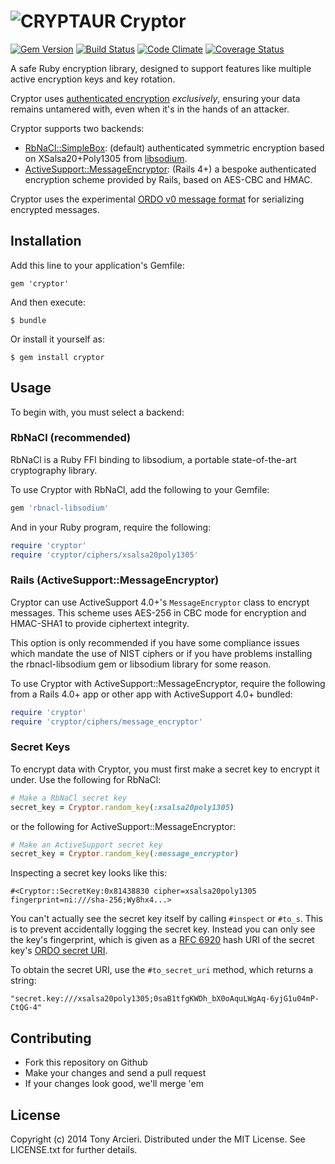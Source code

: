 ![CRYPTAUR](https://raw.githubusercontent.com/cryptosphere/cryptor/master/cryptosaur.png)
Cryptor
=======
[![Gem Version](https://badge.fury.io/rb/cryptor.png)](http://badge.fury.io/rb/cryptor)
[![Build Status](https://travis-ci.org/cryptosphere/cryptor.png?branch=master)](https://travis-ci.org/cryptosphere/cryptor)
[![Code Climate](https://codeclimate.com/github/cryptosphere/cryptor.png)](https://codeclimate.com/github/cryptosphere/cryptor)
[![Coverage Status](https://coveralls.io/repos/cryptosphere/cryptor/badge.png?branch=master)](https://coveralls.io/r/cryptosphere/cryptor?branch=master)

A safe Ruby encryption library, designed to support features like multiple
active encryption keys and key rotation.

Cryptor uses [authenticated encryption] *exclusively*, ensuring your data
remains untamered with, even when it's in the hands of an attacker.

Cryptor supports two backends:

* [RbNaCl::SimpleBox]: (default) authenticated symmetric encryption based on
  XSalsa20+Poly1305 from [libsodium].
* [ActiveSupport::MessageEncryptor]: (Rails 4+) a bespoke authenticated
  encryption scheme provided by Rails, based on AES-CBC and HMAC.

Cryptor uses the experimental [ORDO v0 message format][ordo] for serializing
encrypted messages.

[authenticated encryption]: https://en.wikipedia.org/wiki/Authenticated_encryption
[RbNaCl::SimpleBox]: https://github.com/cryptosphere/rbnacl/wiki/SimpleBox
[libsodium]: https://github.com/jedisct1/libsodium/
[ActiveSupport::MessageEncryptor]: http://api.rubyonrails.org/classes/ActiveSupport/MessageEncryptor.html
[ordo]: https://github.com/cryptosphere/ordo/wiki/Message-Format

## Installation

Add this line to your application's Gemfile:

    gem 'cryptor'

And then execute:

    $ bundle

Or install it yourself as:

    $ gem install cryptor

## Usage

To begin with, you must select a backend:

### RbNaCl (recommended)

RbNaCl is a Ruby FFI binding to libsodium, a portable state-of-the-art
cryptography library.

To use Cryptor with RbNaCl, add the following to your Gemfile:

```ruby
gem 'rbnacl-libsodium'
```

And in your Ruby program, require the following:

```ruby
require 'cryptor'
require 'cryptor/ciphers/xsalsa20poly1305'
```

### Rails (ActiveSupport::MessageEncryptor)

Cryptor can use ActiveSupport 4.0+'s `MessageEncryptor` class to encrypt
messages. This scheme uses AES-256 in CBC mode for encryption and HMAC-SHA1
to provide ciphertext integrity.

This option is only recommended if you have some compliance issues which
mandate the use of NIST ciphers or if you have problems installing
the rbnacl-libsodium gem or libsodium library for some reason.

To use Cryptor with ActiveSupport::MessageEncryptor, require the following
from a Rails 4.0+ app or other app with ActiveSupport 4.0+ bundled:

```ruby
require 'cryptor'
require 'cryptor/ciphers/message_encryptor'
```

### Secret Keys

To encrypt data with Cryptor, you must first make a secret key to encrypt it
under. Use the following for RbNaCl:

```ruby
# Make a RbNaCl secret key
secret_key = Cryptor.random_key(:xsalsa20poly1305)
```

or the following for ActiveSupport::MessageEncryptor:

```ruby
# Make an ActiveSupport secret key
secret_key = Cryptor.random_key(:message_encryptor)
```

Inspecting a secret key looks like this:

```
#<Cryptor::SecretKey:0x81438830 cipher=xsalsa20poly1305 fingerprint=ni:///sha-256;Wy8hx4...>
```

You can't actually see the secret key itself by calling `#inspect` or `#to_s`.
This is to prevent accidentally logging the secret key. Instead you can only
see the key's fingerprint, which is given as a [RFC 6920] hash URI of the secret
key's [ORDO secret URI].

To obtain the secret URI, use the `#to_secret_uri` method, which returns a string:

```
"secret.key:///xsalsa20poly1305;0saB1tfgKWDh_bX0oAquLWgAq-6yjG1u04mP-CtQG-4"
```

[RFC 6920]: http://tools.ietf.org/html/rfc6920
[ORDO secret URI]: https://github.com/cryptosphere/ordo/wiki/URI-Registry

## Contributing

* Fork this repository on Github
* Make your changes and send a pull request
* If your changes look good, we'll merge 'em

## License

Copyright (c) 2014 Tony Arcieri.
Distributed under the MIT License. See LICENSE.txt for further details.
